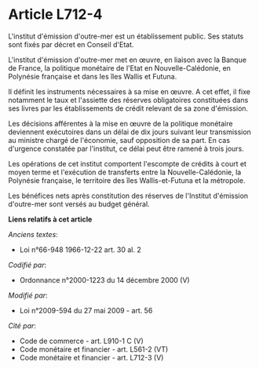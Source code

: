 # Article L712-4

L'institut d'émission d'outre-mer est un établissement public. Ses statuts sont fixés par décret en Conseil d'Etat.

L'institut d'émission d'outre-mer met en œuvre, en liaison avec la Banque de France, la politique monétaire de l'Etat en
Nouvelle-Calédonie, en Polynésie française et dans les îles Wallis et Futuna. 

Il définit les instruments nécessaires à sa mise en œuvre. A cet effet, il fixe notamment le taux et l'assiette des réserves
obligatoires constituées dans ses livres par les établissements de crédit relevant de sa zone d'émission. 

Les décisions afférentes à la mise en œuvre de la politique monétaire deviennent exécutoires dans un délai de dix jours
suivant leur transmission au ministre chargé de l'économie, sauf opposition de sa part. En cas d'urgence constatée par
l'institut, ce délai peut être ramené à trois jours.

Les opérations de cet institut comportent l'escompte de crédits à court et moyen terme et l'exécution de transferts entre la
Nouvelle-Calédonie, la Polynésie française, le territoire des îles Wallis-et-Futuna et la métropole.

Les bénéfices nets après constitution des réserves de l'Institut d'émission d'outre-mer sont versés au budget général.

**Liens relatifs à cet article**

_Anciens textes_:

  - Loi n°66-948 1966-12-22 art. 30 al. 2

_Codifié par_:

  - Ordonnance n°2000-1223 du 14 décembre 2000 (V)

_Modifié par_:

  - Loi n°2009-594 du 27 mai 2009 - art. 56

_Cité par_:

  - Code de commerce - art. L910-1 C (V)
  - Code monétaire et financier - art. L561-2 (VT)
  - Code monétaire et financier - art. L712-3 (V)
